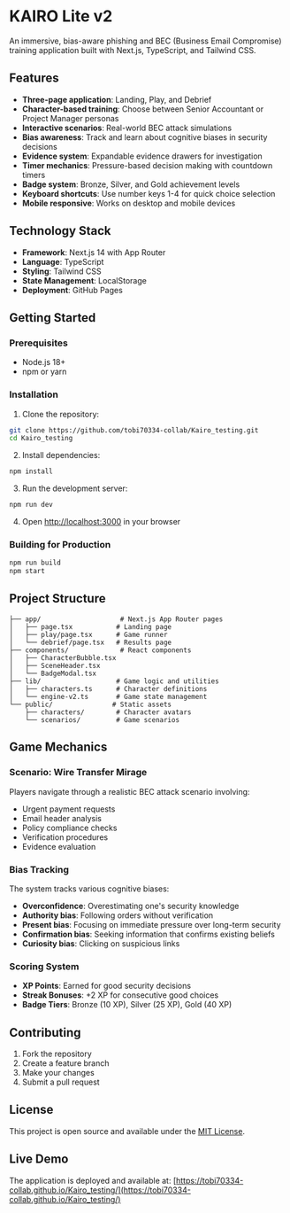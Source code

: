# KAIRO Lite v2

An immersive, bias-aware phishing and BEC (Business Email Compromise) training application built with Next.js, TypeScript, and Tailwind CSS.

## Features

- **Three-page application**: Landing, Play, and Debrief
- **Character-based training**: Choose between Senior Accountant or Project Manager personas
- **Interactive scenarios**: Real-world BEC attack simulations
- **Bias awareness**: Track and learn about cognitive biases in security decisions
- **Evidence system**: Expandable evidence drawers for investigation
- **Timer mechanics**: Pressure-based decision making with countdown timers
- **Badge system**: Bronze, Silver, and Gold achievement levels
- **Keyboard shortcuts**: Use number keys 1-4 for quick choice selection
- **Mobile responsive**: Works on desktop and mobile devices

## Technology Stack

- **Framework**: Next.js 14 with App Router
- **Language**: TypeScript
- **Styling**: Tailwind CSS
- **State Management**: LocalStorage
- **Deployment**: GitHub Pages

## Getting Started

### Prerequisites

- Node.js 18+ 
- npm or yarn

### Installation

1. Clone the repository:
```bash
git clone https://github.com/tobi70334-collab/Kairo_testing.git
cd Kairo_testing
```

2. Install dependencies:
```bash
npm install
```

3. Run the development server:
```bash
npm run dev
```

4. Open [http://localhost:3000](http://localhost:3000) in your browser

### Building for Production

```bash
npm run build
npm start
```

## Project Structure

```
├── app/                    # Next.js App Router pages
│   ├── page.tsx           # Landing page
│   ├── play/page.tsx      # Game runner
│   └── debrief/page.tsx   # Results page
├── components/             # React components
│   ├── CharacterBubble.tsx
│   ├── SceneHeader.tsx
│   └── BadgeModal.tsx
├── lib/                   # Game logic and utilities
│   ├── characters.ts      # Character definitions
│   └── engine-v2.ts       # Game state management
└── public/               # Static assets
    ├── characters/        # Character avatars
    └── scenarios/         # Game scenarios
```

## Game Mechanics

### Scenario: Wire Transfer Mirage
Players navigate through a realistic BEC attack scenario involving:
- Urgent payment requests
- Email header analysis
- Policy compliance checks
- Verification procedures
- Evidence evaluation

### Bias Tracking
The system tracks various cognitive biases:
- **Overconfidence**: Overestimating one's security knowledge
- **Authority bias**: Following orders without verification
- **Present bias**: Focusing on immediate pressure over long-term security
- **Confirmation bias**: Seeking information that confirms existing beliefs
- **Curiosity bias**: Clicking on suspicious links

### Scoring System
- **XP Points**: Earned for good security decisions
- **Streak Bonuses**: +2 XP for consecutive good choices
- **Badge Tiers**: Bronze (10 XP), Silver (25 XP), Gold (40 XP)

## Contributing

1. Fork the repository
2. Create a feature branch
3. Make your changes
4. Submit a pull request

## License

This project is open source and available under the [MIT License](LICENSE).

## Live Demo

The application is deployed and available at: [https://tobi70334-collab.github.io/Kairo_testing/](https://tobi70334-collab.github.io/Kairo_testing/)
